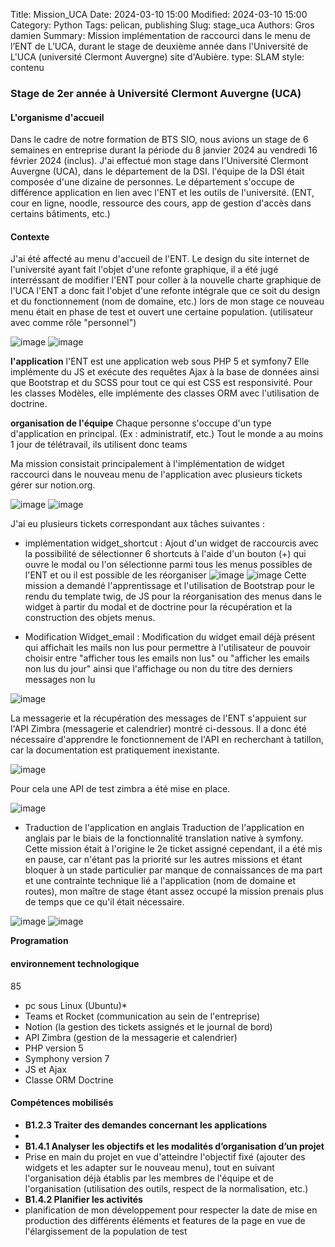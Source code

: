 Title: Mission_UCA
Date: 2024-03-10 15:00
Modified: 2024-03-10 15:00
Category: Python
Tags: pelican, publishing
Slug: stage_uca
Authors: Gros damien
Summary: Mission implémentation de raccourci dans le menu de l’ENT de L’UCA, durant le stage de deuxième année dans l'Université de L'UCA (université Clermont Auvergne) site d'Aubière.
type: SLAM
style: contenu

### Stage de 2er année à Université Clermont Auvergne (UCA)

#### L'organisme d'accueil

Dans le cadre de notre formation de BTS SIO, nous avions un stage de 6 semaines en entreprise durant la période du 8 janvier 2024 au vendredi 16 février 2024 (inclus). J'ai effectué mon stage dans l'Université Clermont Auvergne (UCA), dans le département de la DSI. l'équipe de la DSI était composée d'une dizaine de personnes. Le département s'occupe de différence application en lien avec l'ENT et les outils de l'université. (ENT, cour en ligne, noodle, ressource des cours, app de gestion d'accès dans certains bâtiments, etc.)

#### Contexte 

J'ai été affecté au menu d'accueil de l'ENT. Le design du site internet de l'université ayant fait l'objet d'une refonte graphique, il a été jugé interréssant de modifier l'ENT pour coller à la nouvelle charte graphique de l'UCA l'ENT a donc fait l'objet d'une refonte intégrale que ce soit du design et du fonctionnement (nom de domaine, etc.) lors de mon stage ce nouveau menu était en phase de test et ouvert une certaine population. (utilisateur avec comme rôle "personnel")

![image](./themes/mon-theme-pelican/static/images/stage_uca/maquette_web.png)
![image](./themes/mon-theme-pelican/static/images/stage_uca/current_dashboard.png)

**l'application**
l'ENT est une application web sous PHP 5 et symfony7
Elle implémente du JS et exécute des requêtes Ajax à la base de données ainsi que Bootstrap et du SCSS pour tout ce qui est CSS est responsivité.
Pour les classes Modèles, elle implémente des classes ORM avec l'utilisation de doctrine.

**organisation de l'équipe**
Chaque personne s'occupe d'un type d'application en principal. (Ex : administratif, etc.) Tout le monde a au moins 1 jour de télétravail, ils utilisent donc teams

Ma mission consistait principalement à l'implémentation de widget raccourci dans le nouveau menu de l'application avec plusieurs tickets gérer sur notion.org.

![image](./themes/mon-theme-pelican/static/images/stage_uca/notions.png)
![image](./themes/mon-theme-pelican/static/images/stage_uca/notions2.png)

J'ai eu plusieurs tickets correspondant aux tâches suivantes :
- implémentation widget_shortcut :
Ajout d'un widget de raccourcis avec la possibilité de sélectionner 6 shortcuts à l'aide d'un bouton (+) qui ouvre le modal ou l'on sélectionne parmi tous les menus possibles de l'ENT et ou il est possible de les réorganiser
![image](./themes/mon-theme-pelican/static/images/stage_uca/shortcut/menu_customization.png)
![image](./themes/mon-theme-pelican/static/images/stage_uca/shortcut/customization-shortcuts_modal.png)
Cette mission a demandé l'apprentissage et l'utilisation de Bootstrap pour le rendu du template twig, de JS pour la réorganisation des menus dans le widget à partir du modal et de doctrine pour la récupération et la construction des objets menus.

- Modification Widget_email :
Modification du widget email déjà présent qui affichait les mails non lus pour permettre à l'utilisateur de pouvoir choisir entre "afficher tous les emails non lus" ou "afficher les emails non lus du jour" ainsi que l'affichage ou non du titre des derniers messages non lu
    
![image](./themes/mon-theme-pelican/static/images/stage_uca/email/menu_widget_email.png)
    
La messagerie et la récupération des messages de l'ENT s'appuient sur l'API Zimbra (messagerie et calendrier) montré ci-dessous. Il a donc été nécessaire d'apprendre le fonctionnement de l'API en recherchant à tatillon, car la documentation est pratiquement inexistante.
    
![image](./themes/mon-theme-pelican/static/images/stage_uca/email/apizimbra.png)

Pour cela une API de test zimbra a été mise en place.

![image](./themes/mon-theme-pelican/static/images/stage_uca/email/apizimbra_test.png)

- Traduction de l'application en anglais
Traduction de l'application en anglais par le biais de la fonctionnalité translation native à symfony.
Cette mission était à l'origine le 2e ticket assigné cependant, il a été mis en pause, car n'étant pas la priorité sur les autres missions et étant bloquer à un stade particulier par manque de connaissances de ma part et une contrainte technique lié a l'application (nom de domaine et routes), mon maître de stage étant assez occupé la mission prenais plus de temps que ce qu'il était nécessaire.

![image](./themes/mon-theme-pelican/static/images/stage_uca/translation/menu-en.png)
![image](./themes/mon-theme-pelican/static/images/stage_uca/translation/email.twig-translation.png) 


**Programation**  

#### environnement technologique
85
- pc sous Linux (Ubuntu)*
- Teams et Rocket (communication au sein de l'entreprise)
- Notion (la gestion des tickets assignés et le journal de bord)
- API Zimbra (gestion de la messagerie et calendrier)
- PHP version 5
- Symphony version 7
- JS et Ajax
- Classe ORM Doctrine

#### Compétences mobilisés

- **B1.2.3 Traiter des demandes concernant les applications**
- 
- **B1.4.1 Analyser les objectifs et les modalités d’organisation d’un projet**
- Prise en main du projet en vue d'atteindre l'objectif fixé (ajouter des widgets et les adapter sur le nouveau menu), tout en suivant l'organisation déjà établis par les membres de l'équipe et de l'organisation (utilisation des outils, respect de la normalisation, etc.)
- **B1.4.2 Planifier les activités**
- planification de mon développement pour respecter la date de mise en production des différents éléments et features de la page en vue de l'élargissement de la population de test
